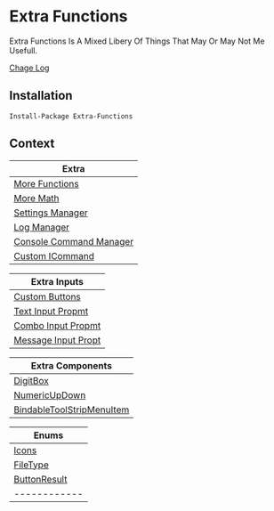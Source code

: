 # Extra Functions

Extra Functions Is A Mixed Libery Of Things That May Or May Not Me Usefull.

[Chage Log](ChangeLog.md)


## Installation
```
Install-Package Extra-Functions
```

## Context
| Extra | 
| ------------ |
| [More Functions](https://github.com/Tekknow1580/Extra-Functions/wiki/Extras#exfun) |
| [More Math](https://github.com/Tekknow1580/Extra-Functions/wiki/Extras#exmath) |
| [Settings Manager](https://github.com/Tekknow1580/Extra-Functions/wiki/Extras#exsettings) |
| [Log Manager](https://github.com/Tekknow1580/Extra-Functions/wiki/Extras#exlog) |
| [Console Command Manager](https://github.com/Tekknow1580/Extra-Functions/wiki/Extras#excmd) |
| [Custom ICommand](https://github.com/Tekknow1580/Extra-Functions/wiki/Extras#exicom) |

| Extra Inputs | 
| ------------ |
| [Custom Buttons](https://github.com/Tekknow1580/Extra-Functions/wiki/ExInputs#basic-buttons) |
| [Text Input Propmt](https://github.com/Tekknow1580/Extra-Functions/wiki/ExInputs#text-input-prompt) |
| [Combo Input Propmt](https://github.com/Tekknow1580/Extra-Functions/wiki/ExInputs#combo-input-prompt)|
| [Message Input Propt](https://github.com/Tekknow1580/Extra-Functions/wiki/ExInputs#message-input-prompt)|

| Extra Components | 
| ------------ |
| [DigitBox](https://github.com/Tekknow1580/Extra-Functions/wiki/ExComponents#digitbox) |
| [NumericUpDown](https://github.com/Tekknow1580/Extra-Functions/wiki/ExComponents#numericupdown) |
| [BindableToolStripMenuItem](https://github.com/Tekknow1580/Extra-Functions/wiki/ExComponents#bindabletoolstripmenuitem) |

| Enums | 
| ------------ |
| [Icons](https://github.com/Tekknow1580/Extra-Functions/wiki/ExEnums#icons) |
| [FileType](https://github.com/Tekknow1580/Extra-Functions/wiki/ExComponents#filetype) |
| [ButtonResult](https://github.com/Tekknow1580/Extra-Functions/wiki/ExComponents#buttonresult) |
| ------------ |
